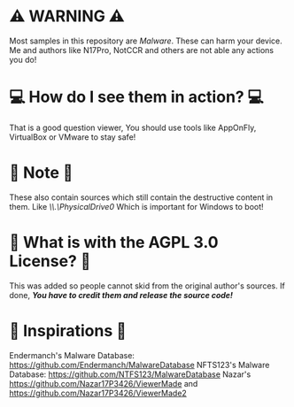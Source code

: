 # ⚠️ WARNING ⚠️
Most samples in this repository are *Malware*. These can harm your device. Me and authors like N17Pro, NotCCR and others are not able any actions you do!

# 💻 How do I see them in action? 💻
That is a good question viewer, You should use tools like AppOnFly, VirtualBox or VMware to stay safe!

# 📓 Note 📓
These also contain sources which still contain the destructive content in them. Like *\\\\.\\PhysicalDrive0* Which is important for Windows to boot!

# 🤔 What is with the AGPL 3.0 License? 🤔
This was added so people cannot skid from the original author's sources. If done, ***You have to credit them and release the source code!***

# 🤝 Inspirations 🤝

Endermanch's Malware Database: https://github.com/Endermanch/MalwareDatabase
NFTS123's Malware Database: https://github.com/NTFS123/MalwareDatabase
Nazar's https://github.com/Nazar17P3426/ViewerMade and https://github.com/Nazar17P3426/ViewerMade2

